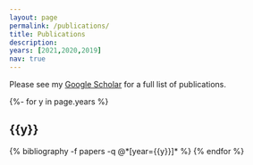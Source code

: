```yaml
---
layout: page
permalink: /publications/
title: Publications
description:
years: [2021,2020,2019]
nav: true
---
```


Please see my [Google Scholar](https://scholar.google.com/citations?user=GuKEDfixZqsC&hl=en) for a full list of publications.

<!-- _pages/publications.md -->
<div class="publications">

{%- for y in page.years %}
  <h2 class="year">{{y}}</h2>
  {% bibliography -f papers -q @*[year={{y}}]* %}
{% endfor %}

</div>
